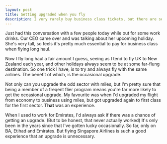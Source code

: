 ```yaml
---
layout: post
title: Getting upgraded when you fly
description: I very rarely buy business class tickets, but there are some tricks to get upgraded fairly regularly.
---
```

Just had this conversation with a few people today while out for some work drinks. Our CEO came over and was talking about her upcoming holiday. She's very tall, so feels it's pretty much essential to pay for business class when flying long haul.

Now I fly long haul a fair amount I guess, seeing as I tend to fly UK to New Zealand each year, and other holidays always seem to be at some far-flung destination. So one trick I have, is to try and always fly with the same airlines. The benefit of which, is the occasional upgrade.

Not only can you upgrade the odd sector with miles, but I'm pretty sure that being a member of a freqent flier program means you're far more likely to get the occasional upgrade. My favourite was when I'd upgraded my flight from economy to business using miles, but got upgraded again to first class for the first sector. **That** was an experience.

When I used to work for Emirates, I'd always ask if there was a chance of getting an upgrade. (But to be honest, that never actually worked) It's only been in the years since that I've gotten lucky occasionally. So far, only on BA, Etihad and Emirates. But flying Singapore Airlines is such a good experience that an upgrade is unnecessary. 